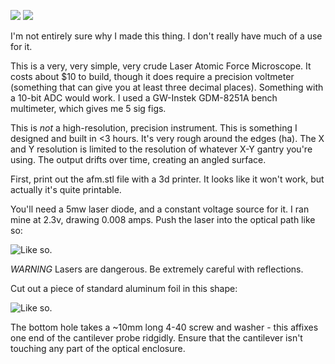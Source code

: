 ![](https://raw.githubusercontent.com/username/projectname/branch/path/to/img.png)
![](https://raw.githubusercontent.com/username/projectname/branch/path/to/img.png)

I'm not entirely sure why I made this thing. I don't really have much of a use for it.

This is a very, very simple, very crude Laser Atomic Force Microscope. It costs about $10 to build, though it does require a precision voltmeter (something that can give you at least three decimal places). Something with a 10-bit ADC would work. I used a GW-Instek GDM-8251A bench multimeter, which gives me 5 sig figs.

This is *not* a high-resolution, precision instrument. This is something I designed and built in <3 hours. It's very rough around the edges (ha). The X and Y resolution is limited to the resolution of whatever X-Y gantry you're using. The output drifts over time, creating an angled surface. 

First, print out the afm.stl file with a 3d printer. It looks like it won't work, but actually it's quite printable.

You'll need a 5mw laser diode, and a constant voltage source for it. I ran mine at 2.3v, drawing 0.008 amps. Push the laser into the optical path like so:

![Like so.](https://raw.githubusercontent.com/username/projectname/laser.png)

*WARNING* Lasers are dangerous. Be extremely careful with reflections. 

Cut out a piece of standard aluminum foil in this shape:

![Like so.](https://raw.githubusercontent.com/username/projectname/branch/path/to/img.png)

The bottom hole takes a ~10mm long 4-40 screw and washer - this affixes one end of the cantilever probe ridgidly. Ensure that the cantilever isn't touching any part of the optical enclosure.




